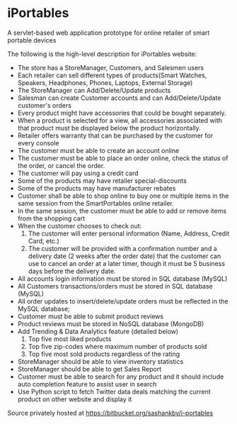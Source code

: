 # iPortables
A servlet-based web application prototype for online retailer of smart portable devices

The following is the high-level description for iPortables website:

* The store has a StoreManager, Customers, and Salesmen users
* Each retailer can sell different types of products(Smart Watches, Speakers, Headphones, Phones, Laptops, External Storage)
* The StoreManager can Add/Delete/Update products
* Salesman can create Customer accounts and can Add/Delete/Update customer's orders
* Every product might have accessories that could be bought separately.
* When a product is selected for a view, all accessories associated with that product must be displayed below the product horizontally.
* Retailer offers warranty that can be purchased by the customer for every console
* The customer must be able to create an account online
* The customer must be able to place an order online, check the status of the order, or cancel the order.
* The customer will pay using a credit card
* Some of the products may have retailer special-discounts
* Some of the products may have manufacturer rebates
* Customer shall be able to shop online to buy one or multiple items in the same session from the SmartPortables online retailer.
* In the same session, the customer must be able to add or remove
items from the shopping cart
* When the customer chooses to check out:
    1. The customer will enter personal information (Name, Address, Credit Card, etc.)
    2. The customer will be provided with a confirmation number and a delivery date (2 weeks after the order date) that the customer can use to cancel an order at a later timer, though it must be 5 business days before the delivery date.
* All accounts login information must be stored in SQL database (MySQL)
* All Customers transactions/orders must be stored in SQL database (MySQL)
* All order updates to insert/delete/update orders must be reflected in the MySQL database;
* Customer must be able to submit product reviews
* Product reviews must be stored in NoSQL database (MongoDB)
* Add Trending & Data Analytics feature (detailed below)
    1. Top five most liked products
    2. Top five zip-codes where maximum number of products sold
    3. Top five most sold products regardless of the rating
* StoreManager should be able to view inventory statistics
* StoreManager should be able to get Sales Report
* Customer must be able to search for any product and it should include auto completion feature to assist user in search
* Use Python script to fetch Twitter data deals matching the current product on other website and display it

Source privately hosted at https://bitbucket.org/sashankbv/i-portables
